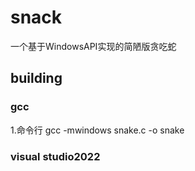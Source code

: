 # snack
一个基于WindowsAPI实现的简陋版贪吃蛇

## building
### gcc
1.命令行 gcc -mwindows snake.c -o snake
### visual studio2022

